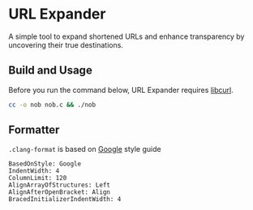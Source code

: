 # URL Expander

A simple tool to expand shortened URLs and enhance transparency by uncovering their true destinations.

## Build and Usage

Before you run the command below, URL Expander requires [libcurl](https://curl.se/libcurl).

```sh
cc -o nob nob.c && ./nob
```

## Formatter

`.clang-format` is based on [Google](https://google.github.io/styleguide/cppguide.html) style guide

```
BasedOnStyle: Google
IndentWidth: 4
ColumnLimit: 120
AlignArrayOfStructures: Left
AlignAfterOpenBracket: Align
BracedInitializerIndentWidth: 4
```
